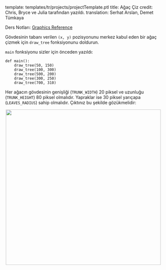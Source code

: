 template: templates/tr/projects/projectTemplate.ptl
title: Ağaç Çiz
credit: Chris, Bryce ve Julia tarafından yazıldı.
translation: Serhat Arslan, Demet Tümkaya

Ders Notları: [Graphics Reference]({{pathToRoot}}tr/resources/graphics.html)<br/>

Gövdesinin tabanı verilen `(x, y)` pozisyonunu merkez kabul eden bir ağaç çizmek için `draw_tree` fonksiyonunu doldurun.

`main` fonksiyonu sizler için önceden yazıldı:

```
def main():
    draw_tree(50, 150)
    draw_tree(100, 300)
    draw_tree(500, 200)
    draw_tree(300, 250)
    draw_tree(700, 310)
```

Her ağacın gövdesinin genişliği (`TRUNK_WIDTH`) 20 piksel ve uzunluğu (`TRUNK_HEIGHT`) 80 piksel olmalıdır. Yapraklar ise 30 piksel yarıçapa (`LEAVES_RADIUS`) sahip olmalıdır. Çıktınız bu şekilde gözükmelidir:

<center>
<img style="width:500px" src="{{pathToRoot}}img/projects/madmethods/demo.png">	
</center>
